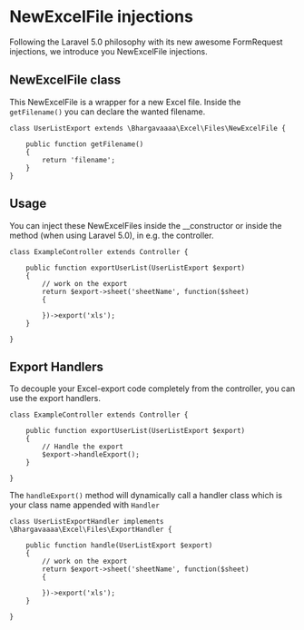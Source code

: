 # NewExcelFile injections

Following the Laravel 5.0 philosophy with its new awesome FormRequest injections, we introduce you NewExcelFile injections.

## NewExcelFile class

This NewExcelFile is a wrapper for a new Excel file. Inside the `getFilename()` you can declare the wanted filename.

    class UserListExport extends \Bhargavaaaa\Excel\Files\NewExcelFile {

        public function getFilename()
        {
            return 'filename';
        }
    }

## Usage

You can inject these NewExcelFiles inside the __constructor or inside the method (when using Laravel 5.0), in e.g. the controller.

    class ExampleController extends Controller {

        public function exportUserList(UserListExport $export)
        {
            // work on the export
            return $export->sheet('sheetName', function($sheet)
            {

            })->export('xls');
        }

    }

## Export Handlers

To decouple your Excel-export code completely from the controller, you can use the export handlers.

    class ExampleController extends Controller {

        public function exportUserList(UserListExport $export)
        {
            // Handle the export
            $export->handleExport();
        }

    }

The `handleExport()` method will dynamically call a handler class which is your class name appended with `Handler`

    class UserListExportHandler implements \Bhargavaaaa\Excel\Files\ExportHandler {

        public function handle(UserListExport $export)
        {
            // work on the export
            return $export->sheet('sheetName', function($sheet)
            {

            })->export('xls');
        }

    }
